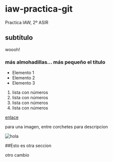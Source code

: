 # iaw-practica-git
Practica IAW, 2º ASIR


## subtítulo
woooh!

### más almohadillas... más pequeño el título

* Elemento 1
* Elemento 2
* Elemento 3

1. lista con números
1. lista con números
1. lista con números
1. lista con números

[enlace](https://www.google.es)

para una imagen, entre corchetes para descripcion


![hola](https://kanbanize.com/blog/wp-content/uploads/2014/11/GitHub.jpg)

##Esto es otra seccion

otro cambio